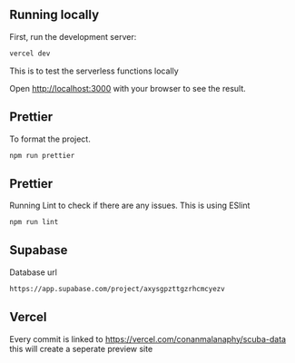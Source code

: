## Running locally

First, run the development server:

```bash
vercel dev
```
This is to test the serverless functions locally

Open [http://localhost:3000](http://localhost:3000) with your browser to see the result.


## Prettier

To format the project.

```bash
npm run prettier
```

## Prettier

Running Lint to check if there are any issues. This is using ESlint

```bash
npm run lint
```

## Supabase

Database url 

```bash
https://app.supabase.com/project/axysgpzttgzrhcmcyezv
```

## Vercel

Every commit is linked to https://vercel.com/conanmalanaphy/scuba-data this will create a seperate preview site
